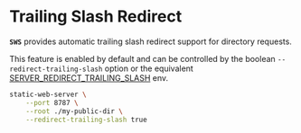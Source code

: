 # Trailing Slash Redirect

**`SWS`** provides automatic trailing slash redirect support for directory requests.

This feature is enabled by default and can be controlled by the boolean `--redirect-trailing-slash` option or the equivalent [SERVER_REDIRECT_TRAILING_SLASH](./../configuration/environment-variables.md#redirect_trailing_slash) env.

```sh
static-web-server \
    --port 8787 \
    --root ./my-public-dir \
    --redirect-trailing-slash true
```
